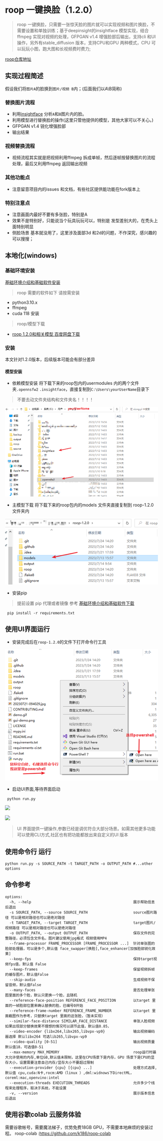 # roop 一键换脸（1.2.0）
> roop 一键换脸，只需要一张惊天脸的图片就可以实现视频和图片换脸，不需要设置和单独训练；基于deepinsight的insightface 模型实现，结合ffmpeg 实现对视频的处理，GFPGAN v1.4 增强脸部后输出，支持cli 和UI操作，另外有stable_diffusion 版本，支持CPU和GPU 两种模式，CPU 可以玩玩小图，跑大图和长视频费时费力;

[roop仓库地址](https://github.com/s0md3v/roop)


## 实现过程简述
假设我们将`图片A`的脸换到`图片/视频 B`内；(后面我们以A\B简称)

### 替换图片流程
- 利用[insightface](https://github.com/deepinsight/insightface) 分析`A`和`B`图片内的脸。
- 利用模型进行替换脸的操作(这里只管他提供的模型，其他大家可以不关心。)
- GFPGAN v1.4 锐化增强脸部
- 输出结果

### 视频替换流程
- 视频流程其实就是把视频利用ffmpeg 拆成单帧，然后逐帧按替换图片的流程处理，最后又利用ffmpeg 返回输出视频

### 其他功能点
- 注意留意项目内的issues 和文档，有些社区提供能功能在fork版本上

### 特别注意点
- 注意画面内最好不要有多张脸，特别是A
- 效果不是特别好，只能说当个玩具玩玩可以，特别是 发型差别大的，在秃头上面特别明显
- 侧脸场景 基本就没用了，这里涉及面部3d 和2d的问题，不作深究，感兴趣的可以搜搜；


## 本地化(windows)

### 基础环境安装
[基础环境介绍和基础软件安装](../基础环境/基础环境.md)

>roop 需要的软件如下 请按需安装
- python3.10.x
- ffmpeg
- cuda 118 安装

>roop/模型下载
- [roop 1.2.0和相关模型 百度网盘下载](https://pan.baidu.com/s/19SJ6qkOYkkkMLDATVtfjUg?pwd=acyd)


### 安装
本文针对1.2.0版本，后续版本可能会有部分差异

#### 模型安装
- 依赖模型安装
将下载下来的roop包内的usermodules 内的两个文件夹`.opennsfw2` `.insightface`，直接复制到`C:\Users\yourUserName`目录下

>不要去动文件夹结构和文件夹名！！！！

![](.roop_images/90144417.png)

- 主模型下载
将下载下来的roop包内的models 文件夹直接复制到 roop-1.2.0 文件夹内

![](.roop_images/c56d0fd2.png)

- 安装pip
> 提前设置 pip 代理或者镜像 参考 [基础环境介绍和基础软件下载](../基础环境/基础环境.md)
```shell
 pip install -r requirements.txt
```
## 使用UI界面运行

- 安装完成后在`roop-1.2.0`的文件下打开命令行工具

![](.roop_images/d3026f35.png)

- 启动UI界面,等待界面启动
```shell
 python run.py
````

![](.roop_images/565f72f9.png)

![](.roop_images/9032bff6.png)

> UI 界面提供一键操作,参数已经是调优符合大部分场景。如需其他更多功能可以使用CLI方式,社区也有把功能都放出来自定义的UI 版本

## 使用命令行 运行

```shell
python run.py -s SOURCE_PATH -t TARGET_PATH -o OUTPUT_PATH #...other options
```
## 命令参考
```options
options:
  -h, --help                                               展示帮助信息后退出
  -s SOURCE_PATH, --source SOURCE_PATH                     source图片路径 可以是相对路径也可以是绝对路径
  -t TARGET_PATH, --target TARGET_PATH                     target图片/视频路径 可以是相对路径也可以是绝对路径
  -o OUTPUT_PATH, --output OUTPUT_PATH                     保存文件的完整路径，必须包含文件名，图片建议使用jpg格式 视频使用MP4
  --frame-processor FRAME_PROCESSOR [FRAME_PROCESSOR ...]  针对单张图的脸部处理器，可以是多个,默认值 face_swapper[换脸],face_enhancer[加强脸部锐化效果]
  --keep-fps                                               保持target视频fps值，默认值 False
  --keep-frames                                            保留视频拆帧的缓存图片，默认值False
  --skip-audio                                             生成视频不保留音频，默认值False
  --many-faces                                             是否处理单张图里面的多个脸，默认只更换一个脸，且随机
  --reference-face-position REFERENCE_FACE_POSITION        以target 里面的一帧脸部位置来确认替换的脸，已编号0开始
  --reference-frame-number REFERENCE_FRAME_NUMBER          以target 里面截图作为参考，只替换target 里面的这张脸，（暂未实现）
  --similar-face-distance SIMILAR_FACE_DISTANCE            单张人脸视频如果出现部分替换效果不理想的情况可以调节此值，默认值0.85，
  --video-encoder {libx264,libx265,libvpx-vp9}             输出视频编码器选择 默认libx264 可选lib265,libvpx-vp9 
  --video-quality [0-51]                                   输出视频质量 默认值18，可选值0-51
  --max-memory MAX_MEMORY                                  roop运行时最大允许使用的内存,单位GB,默认值未限制，这里在CPU场景下是内存，GPU 场景下是CPU的显存大小，设置需要注意自己内存/显存大小不要超过限制
  --execution-provider {cpu} [{cpu} ...]                   处理方式选择, 默认值 cpu,cuda:N卡,rocm:AMD（linux ）,dml:widnows下DirectML，coreml:mac,openvino:intel 
  --execution-threads EXECUTION_THREADS                    允许多少个线程来处理程序，取决于系统，不能设置
  -v, --version                                            展示版本信息后退出
```

## 使用谷歌colab  云服务体验
需要谷歌帐号，需要魔法梯子，优势免费18GB GPU，不需要本地麻烦的安装过程。
roop-colab :https://github.com/k186/roop-colab

